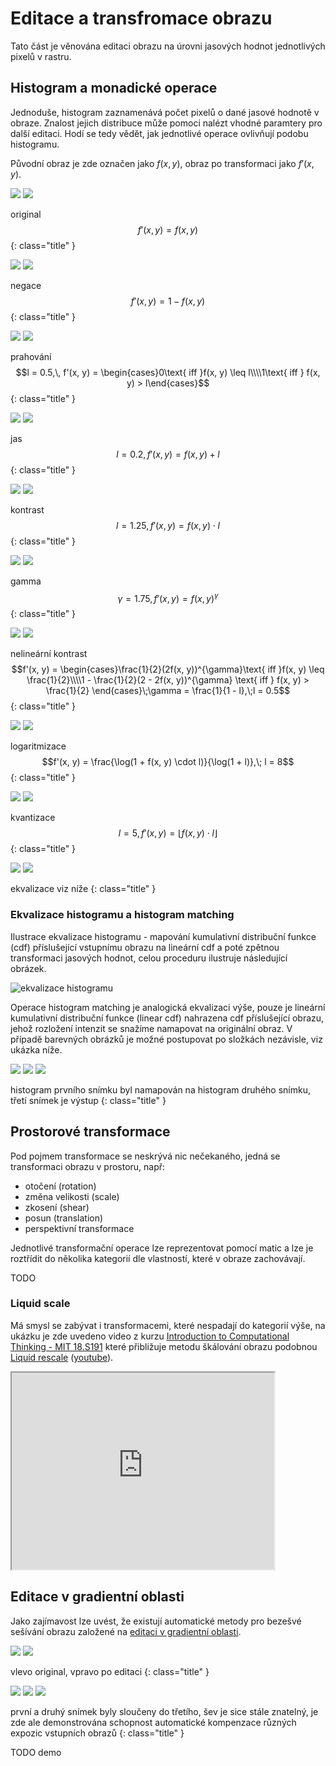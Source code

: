 # Editace a transfromace obrazu

Tato část je věnována editaci obrazu na úrovni jasových hodnot jednotlivých pixelů v rastru.

## Histogram a monadické operace

Jednoduše, histogram zaznamenává počet pixelů o dané jasové hodnotě v obraze. Znalost jejich distribuce může pomoci nalézt vhodné paramtery pro další editaci. Hodí se tedy vědět, jak jednotlivé operace ovlivňují podobu histogramu.

Původní obraz je zde označen jako $f(x, y)$, obraz po transformaci jako $f'(x, y)$.

<div class="images">
    <img src="/img/monadic/duck.png">
    <img src="/img/monadic/histoduck.png">
</div>

original
$$f'(x, y) = f(x, y)$$
{: class="title" }



<div class="images">
    <img src="/img/monadic/negateduck.png">
    <img src="/img/monadic/histonegateduck.png">
</div>

negace
$$f'(x, y) = 1 - f(x, y)$$
{: class="title" }

<div class="images">
    <img src="/img/monadic/threshduck.png">
    <img src="/img/monadic/histothreshduck.png">
</div>

prahování
$$l = 0.5,\, f'(x, y) = \begin{cases}0\text{ iff }f(x, y) \leq l\\\\1\text{ iff } f(x, y) > l\end{cases}$$
{: class="title" }

<div class="images">
    <img src="/img/monadic/brightnessduck.png">
    <img src="/img/monadic/histobrightnessduck.png">
</div>

jas
$$l = 0.2,\, f'(x, y) = f(x, y) + l$$
{: class="title" }

<div class="images">
    <img src="/img/monadic/contrastduck.png">
    <img src="/img/monadic/histocontrastduck.png">
</div>

kontrast
$$l = 1.25,\, f'(x, y) = f(x, y) \cdot l$$
{: class="title" }

<div class="images">
    <img src="/img/monadic/gammaduck.png">
    <img src="/img/monadic/histogammaduck.png">
</div>

gamma
$$\gamma = 1.75,\, f'(x, y) = f(x, y)^{\gamma}$$
{: class="title" }

<div class="images">
    <img src="/img/monadic/nonlincontrastduck.png">
    <img src="/img/monadic/histononlinearduck.png">
</div>

nelineární kontrast
$$f'(x, y) = \begin{cases}\frac{1}{2}(2f(x, y))^{\gamma}\text{ iff }f(x, y) \leq \frac{1}{2}\\\\1 - \frac{1}{2}(2 - 2f(x, y))^{\gamma} \text{ iff } f(x, y) > \frac{1}{2} \end{cases}\;\gamma = \frac{1}{1 - l},\;l = 0.5$$
{: class="title" }

<div class="images">
    <img src="/img/monadic/logscaleduck.png">
    <img src="/img/monadic/histologduck.png">
</div>

logaritmizace
$$f'(x, y) = \frac{\log(1 + f(x, y) \cdot l)}{\log(1 + l)},\; l = 8$$
{: class="title" }


<div class="images">
    <img src="/img/monadic/quantizeduck.png">
    <img src="/img/monadic/histoquantizeduck.png">
</div>

kvantizace
$$l = 5,\, f'(x, y) = \lfloor f(x, y) \cdot l\rfloor$$
{: class="title" }

<div class="images">
    <img src="/img/monadic/equalizedduck.png">
    <img src="/img/monadic/histoequalizedduck.png">
</div>

ekvalizace
viz níže
{: class="title" }

### Ekvalizace histogramu a histogram matching

Ilustrace ekvalizace histogramu - mapování kumulativní distribuční funkce (cdf) příslušející vstupnímu obrazu na lineární cdf a poté zpětnou transformaci jasových hodnot, celou proceduru ilustruje následující obrázek.

![ekvalizace histogramu](/img/monadic/equalization.png)

Operace histogram matching je analogická ekvalizaci výše, pouze je lineární kumulativní distribuční funkce (linear cdf) nahrazena cdf příslušející obrazu, jehož rozložení intenzit se snažíme namapovat na originální obraz. V případě barevných obrázků je možné postupovat po složkách nezávisle, viz ukázka níže.

<div class="images">
    <img src="/img/monadic/city.jpeg">
    <img src="/img/monadic/jungle.jpeg">
    <img src="/img/monadic/city_mapped.jpeg">
</div>

histogram prvního snímku byl namapován na histogram druhého snímku, třetí snímek je výstup
{: class="title" }

## Prostorové transformace

Pod pojmem transformace se neskrývá nic nečekaného, jedná se transformaci obrazu v prostoru, např:

*   otočení (rotation)
*   změna velikosti (scale)
*   zkosení (shear)
*   posun (translation)
*   perspektivní transformace

Jednotlivé transformační operace lze reprezentovat pomocí matic a lze je roztřídit do několika kategorií dle vlastností, které v obraze zachovávají.

TODO

### Liquid scale

Má smysl se zabývat i transformacemi, které nespadají do kategorií výše, na ukázku je zde uvedeno video z kurzu [Introduction to Computational Thinking - MIT 18.S191](https://computationalthinking.mit.edu/Fall20/) které přibližuje metodu škálování obrazu podobnou [Liquid rescale](http://www.faculty.idc.ac.il/arik/SCWeb/imret/imret.pdf) ([youtube](https://www.youtube.com/watch?v=6NcIJXTlugc)).

<div class="video-box">
    <div class="video">
        <iframe width="420" height="315" src="https://www.youtube.com/embed/rpB6zQNsbQU">
        </iframe>
    </div>
</div>

## Editace v gradientní oblasti

Jako zajímavost lze uvést, že existují automatické metody pro bezešvé sešívání obrazu založené na [editaci v gradientní oblasti](https://en.wikipedia.org/wiki/Gradient-domain_image_processing).




<div class="images">
<img src="/img/edit/bonsai_combined.jpeg">
<img src="/img/edit/bonsai_border_left.png">
</div>

vlevo original, vpravo po editaci
{: class="title" }

<div class="images">
<img src="/img/edit/desk_left.jpeg">
<img src="/img/edit/desk_right.jpeg">
<img src="/img/edit/desk.png">
</div>

první a druhý snímek byly sloučeny do třetího, šev je sice stále znatelný, je zde ale demonstrována schopnost automatické kompenzace různých expozic vstupních obrazů
{: class="title" }

TODO demo